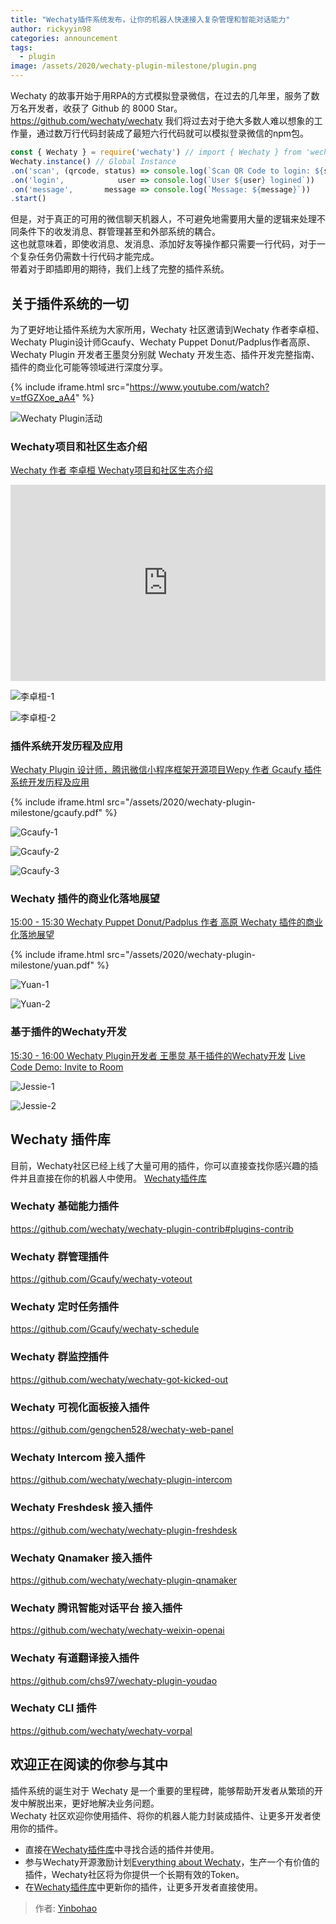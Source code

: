 ```yaml
---
title: "Wechaty插件系统发布，让你的机器人快速接入复杂管理和智能对话能力"
author: rickyyin98
categories: announcement
tags:
  - plugin
image: /assets/2020/wechaty-plugin-milestone/plugin.png
---
```


Wechaty 的故事开始于用RPA的方式模拟登录微信，在过去的几年里，服务了数万名开发者，收获了 Github 的 8000 Star。  
<https://github.com/wechaty/wechaty>
我们将过去对于绝大多数人难以想象的工作量，通过数万行代码封装成了最短六行代码就可以模拟登录微信的npm包。  

```javascript
const { Wechaty } = require('wechaty') // import { Wechaty } from 'wechaty'
Wechaty.instance() // Global Instance
.on('scan', (qrcode, status) => console.log(`Scan QR Code to login: ${status}\nhttps://api.qrserver.com/v1/create-qr-code/?data=${encodeURIComponent(qrcode)}`))
.on('login',            user => console.log(`User ${user} logined`))
.on('message',       message => console.log(`Message: ${message}`))
.start()
```

但是，对于真正的可用的微信聊天机器人，不可避免地需要用大量的逻辑来处理不同条件下的收发消息、群管理甚至和外部系统的耦合。  
这也就意味着，即使收消息、发消息、添加好友等操作都只需要一行代码，对于一个复杂任务仍需数十行代码才能完成。  
带着对于即插即用的期待，我们上线了完整的插件系统。  

## 关于插件系统的一切

为了更好地让插件系统为大家所用，Wechaty 社区邀请到Wechaty 作者李卓桓、Wechaty Plugin设计师Gcaufy、Wechaty Puppet Donut/Padplus作者高原、Wechaty Plugin 开发者王墨炱分别就 Wechaty 开发生态、插件开发完整指南、插件的商业化可能等领域进行深度分享。

{% include iframe.html src="https://www.youtube.com/watch?v=tfGZXoe_aA4" %}

![Wechaty Plugin活动](/assets/2020/wechaty-plugin-milestone/plugin.png)

### Wechaty项目和社区生态介绍

[Wechaty 作者 李卓桓 Wechaty项目和社区生态介绍](https://www.bilibili.com/video/BV1vA411v73c)

<div class="video-container" style="
    position: relative;
    padding-bottom:56.25%;
    padding-top:30px;
    height:0;
    overflow:hidden;
">
  <iframe width="560" height="315" src="https://docs.google.com/presentation/d/13oUOIEnzdLWO6KZWztD_pMuu22AQ3SIMjk2wp8f-f18/embed?start=false&loop=false&delayms=3000" frameborder="0" allowfullscreen="" style="
      position: absolute;
      top:0;
      left:0;
      width:100%;
      height:100%;
  "></iframe>
</div>

![李卓桓-1](/assets/2020/wechaty-plugin-milestone/huan1.png)

![李卓桓-2](/assets/2020/wechaty-plugin-milestone/huan2.png)

### 插件系统开发历程及应用

[Wechaty Plugin 设计师，腾讯微信小程序框架开源项目Wepy 作者 Gcaufy 插件系统开发历程及应用](https://www.bilibili.com/video/BV1Et4y1y7Gc)

{% include iframe.html src="/assets/2020/wechaty-plugin-milestone/gcaufy.pdf" %}

![Gcaufy-1](/assets/2020/wechaty-plugin-milestone/gcaufy1.jpg)

![Gcaufy-2](/assets/2020/wechaty-plugin-milestone/gcaufy2.jpg)

![Gcaufy-3](/assets/2020/wechaty-plugin-milestone/gcaufy3.jpg)

### Wechaty 插件的商业化落地展望

[15:00 - 15:30 Wechaty Puppet Donut/Padplus 作者 高原 Wechaty 插件的商业化落地展望](https://www.bilibili.com/video/BV13T4y1J7Ta)

{% include iframe.html src="/assets/2020/wechaty-plugin-milestone/yuan.pdf" %}

![Yuan-1](/assets/2020/wechaty-plugin-milestone/yuan1.jpg)

![Yuan-2](/assets/2020/wechaty-plugin-milestone/yuan2.jpg)

### 基于插件的Wechaty开发

[15:30 - 16:00 Wechaty Plugin开发者 王墨炱 基于插件的Wechaty开发](https://www.bilibili.com/video/BV1sz4y1973D)
[Live Code Demo: Invite to Room](https://github.com/JesseWeb/invite2room_demo)

![Jessie-1](/assets/2020/wechaty-plugin-milestone/jessie1.jpg)

![Jessie-2](/assets/2020/wechaty-plugin-milestone/jessie2.jpg)

## Wechaty 插件库

目前，Wechaty社区已经上线了大量可用的插件，你可以直接查找你感兴趣的插件并且直接在你的机器人中使用。
[Wechaty插件库](https://github.com/wechaty/wechaty-plugin-contrib)

### Wechaty 基础能力插件

<https://github.com/wechaty/wechaty-plugin-contrib#plugins-contrib>

### Wechaty 群管理插件

<https://github.com/Gcaufy/wechaty-voteout>

### Wechaty 定时任务插件

<https://github.com/Gcaufy/wechaty-schedule>

### Wechaty 群监控插件

<https://github.com/wechaty/wechaty-got-kicked-out>

### Wechaty 可视化面板接入插件

<https://github.com/gengchen528/wechaty-web-panel>

### Wechaty Intercom 接入插件

<https://github.com/wechaty/wechaty-plugin-intercom>

### Wechaty Freshdesk 接入插件

<https://github.com/wechaty/wechaty-plugin-freshdesk>

### Wechaty Qnamaker 接入插件

<https://github.com/wechaty/wechaty-plugin-qnamaker>

### Wechaty 腾讯智能对话平台 接入插件

<https://github.com/wechaty/wechaty-weixin-openai>

### Wechaty 有道翻译接入插件

<https://github.com/chs97/wechaty-plugin-youdao>

### Wechaty CLI 插件

<https://github.com/wechaty/wechaty-vorpal>

## 欢迎正在阅读的你参与其中

插件系统的诞生对于 Wechaty 是一个重要的里程碑，能够帮助开发者从繁琐的开发中解脱出来，更好地解决业务问题。  
Wechaty 社区欢迎你使用插件、将你的机器人能力封装成插件、让更多开发者使用你的插件。

- 直接在[Wechaty插件库](https://github.com/wechaty/wechaty-plugin-contrib)中寻找合适的插件并使用。
- 参与Wechaty开源激励计划[Everything about Wechaty](https://github.com/juzibot/Welcome/wiki/Everything-about-Wechaty)，生产一个有价值的插件，Wechaty社区将为你提供一个长期有效的Token。
- 在[Wechaty插件库](https://github.com/wechaty/wechaty-plugin-contrib)中更新你的插件，让更多开发者直接使用。

> 作者: [Yinbohao](https://github.com/rickyyin98/)
